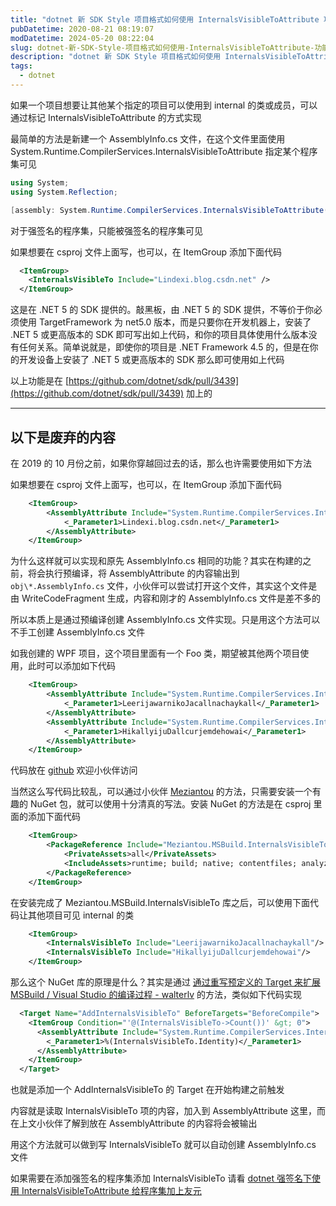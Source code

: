 ```yaml
---
title: "dotnet 新 SDK Style 项目格式如何使用 InternalsVisibleToAttribute 功能"
pubDatetime: 2020-08-21 08:19:07
modDatetime: 2024-05-20 08:22:04
slug: dotnet-新-SDK-Style-项目格式如何使用-InternalsVisibleToAttribute-功能
description: "dotnet 新 SDK Style 项目格式如何使用 InternalsVisibleToAttribute 功能"
tags:
  - dotnet
---
```





如果一个项目想要让其他某个指定的项目可以使用到 internal 的类或成员，可以通过标记 InternalsVisibleToAttribute 的方式实现

<!--more-->


<!-- CreateTime:2020/8/21 16:19:07 -->



最简单的方法是新建一个 AssemblyInfo.cs 文件，在这个文件里面使用 System.Runtime.CompilerServices.InternalsVisibleToAttribute 指定某个程序集可见

```csharp
using System;
using System.Reflection;

[assembly: System.Runtime.CompilerServices.InternalsVisibleToAttribute("Lindexi.blog.csdn.net")]
```

对于强签名的程序集，只能被强签名的程序集可见

如果想要在 csproj 文件上面写，也可以，在 ItemGroup 添加下面代码

```xml
  <ItemGroup>
    <InternalsVisibleTo Include="Lindexi.blog.csdn.net" />
  </ItemGroup>
```

这是在 .NET 5 的 SDK 提供的。敲黑板，由 .NET 5 的 SDK 提供，不等价于你必须使用 TargetFramework 为 net5.0 版本，而是只要你在开发机器上，安装了 .NET 5 或更高版本的 SDK 即可写出如上代码，和你的项目具体使用什么版本没有任何关系。简单说就是，即使你的项目是 .NET Framework 4.5 的，但是在你的开发设备上安装了 .NET 5 或更高版本的 SDK 那么即可使用如上代码

以上功能是在 [https://github.com/dotnet/sdk/pull/3439](https://github.com/dotnet/sdk/pull/3439) 加上的

---

## 以下是废弃的内容

在 2019 的 10 月份之前，如果你穿越回过去的话，那么也许需要使用如下方法

如果想要在 csproj 文件上面写，也可以，在 ItemGroup 添加下面代码

```xml
    <ItemGroup>
        <AssemblyAttribute Include="System.Runtime.CompilerServices.InternalsVisibleToAttribute">
            <_Parameter1>Lindexi.blog.csdn.net</_Parameter1>
        </AssemblyAttribute>
    </ItemGroup>
```

为什么这样就可以实现和原先 AssemblyInfo.cs 相同的功能？其实在构建的之前，将会执行预编译，将 AssemblyAttribute 的内容输出到 `obj\*.AssemblyInfo.cs` 文件，小伙伴可以尝试打开这个文件，其实这个文件是由 WriteCodeFragment 生成，内容和刚才的 AssemblyInfo.cs 文件是差不多的

所以本质上是通过预编译创建 AssemblyInfo.cs 文件实现。只是用这个方法可以不手工创建 AssemblyInfo.cs 文件

如我创建的 WPF 项目，这个项目里面有一个 Foo 类，期望被其他两个项目使用，此时可以添加如下代码

```xml
    <ItemGroup>
        <AssemblyAttribute Include="System.Runtime.CompilerServices.InternalsVisibleToAttribute">
            <_Parameter1>LeerijawarnikoJacallnachaykall</_Parameter1>
        </AssemblyAttribute>
        <AssemblyAttribute Include="System.Runtime.CompilerServices.InternalsVisibleToAttribute">
            <_Parameter1>HikallyijuDallcurjemdehowai</_Parameter1>
        </AssemblyAttribute>
    </ItemGroup>
```

代码放在 [github](https://github.com/lindexi/lindexi_gd/tree/58fd8f2d6f20c57f13fb216f5b9872778801cabc/JikaniqayfaraineWaycarjeefer) 欢迎小伙伴访问

当然这么写代码比较乱，可以通过小伙伴 [Meziantou](https://www.meziantou.net ) 的方法，只需要安装一个有趣的 NuGet 包，就可以使用十分清真的写法。安装 NuGet 的方法是在 csproj 里面的添加下面代码

```xml
    <ItemGroup>
        <PackageReference Include="Meziantou.MSBuild.InternalsVisibleTo" Version="1.0.2">
            <PrivateAssets>all</PrivateAssets>
            <IncludeAssets>runtime; build; native; contentfiles; analyzers</IncludeAssets>
        </PackageReference>
    </ItemGroup>
```

在安装完成了 Meziantou.MSBuild.InternalsVisibleTo 库之后，可以使用下面代码让其他项目可见 internal 的类

```xml
    <ItemGroup>
        <InternalsVisibleTo Include="LeerijawarnikoJacallnachaykall"/>
        <InternalsVisibleTo Include="HikallyijuDallcurjemdehowai"/>
    </ItemGroup>
```

那么这个 NuGet 库的原理是什么？其实是通过 [通过重写预定义的 Target 来扩展 MSBuild / Visual Studio 的编译过程 - walterlv](https://blog.walterlv.com/post/extend-the-visual-studio-build-process.html ) 的方法，类似如下代码实现

```xml
  <Target Name="AddInternalsVisibleTo" BeforeTargets="BeforeCompile">
    <ItemGroup Condition="'@(InternalsVisibleTo->Count())' &gt; 0">
      <AssemblyAttribute Include="System.Runtime.CompilerServices.InternalsVisibleTo">
        <_Parameter1>%(InternalsVisibleTo.Identity)</_Parameter1>
      </AssemblyAttribute>
    </ItemGroup>
  </Target>
```

也就是添加一个 AddInternalsVisibleTo 的 Target 在开始构建之前触发

内容就是读取 InternalsVisibleTo 项的内容，加入到 AssemblyAttribute 这里，而在上文小伙伴了解到放在 AssemblyAttribute 的内容将会被输出

用这个方法就可以做到写 InternalsVisibleTo 就可以自动创建 AssemblyInfo.cs 文件

如果需要在添加强签名的程序集添加 InternalsVisibleTo 请看 [dotnet 强签名下使用 InternalsVisibleToAttribute 给程序集加上友元](https://blog.lindexi.com/post/dotnet-%E5%BC%BA%E7%AD%BE%E5%90%8D%E4%B8%8B%E4%BD%BF%E7%94%A8-InternalsVisibleToAttribute-%E7%BB%99%E7%A8%8B%E5%BA%8F%E9%9B%86%E5%8A%A0%E4%B8%8A%E5%8F%8B%E5%85%83.html )

